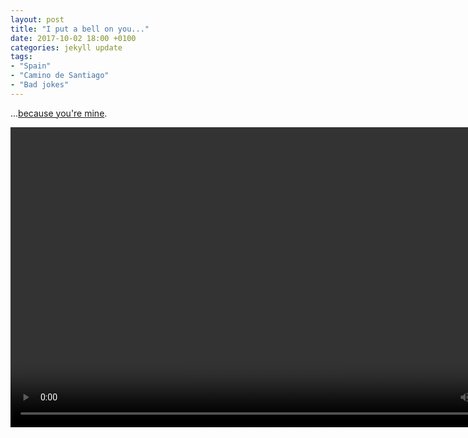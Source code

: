 ```yaml
---
layout: post
title: "I put a bell on you..."
date: 2017-10-02 18:00 +0100
categories: jekyll update
tags:
- "Spain"
- "Camino de Santiago"
- "Bad jokes"
---
```

...[because you're mine](https://youtu.be/PwXai-sgM-s). 

<video src="https://github.com/tombye/trexit/raw/gh-pages/assets/images/cows-being-herded.mp4" controls height="480" width="848" preload="metadata"><a href=" https://github.com/tombye/trexit/raw/gh-pages/assets/images/cows-being-herded.mp4">Download this video of cows with bells around their necksite being herded down a road.</a></video>
